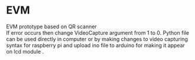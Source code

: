 # EVM
EVM prototype based on QR scanner  
If error occurs then change VideoCapture argument from 1 to 0.
Python file can be used directly in computer or by making changes to video capturing syntax for raspberry pi and upload ino file to arduino for making it appear on lcd module .
